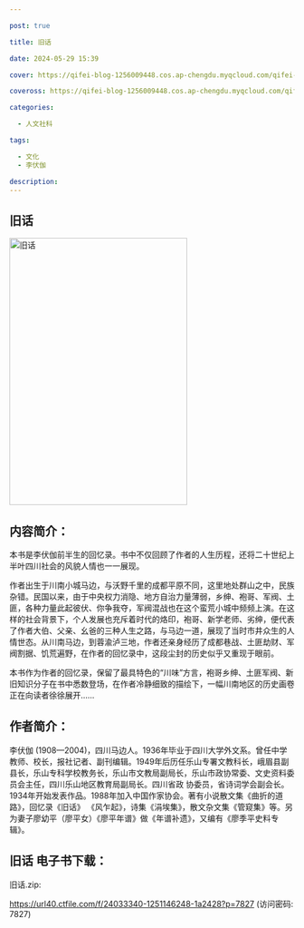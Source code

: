 ```yaml
---

post: true

title: 旧话

date: 2024-05-29 15:39

cover: https://qifei-blog-1256009448.cos.ap-chengdu.myqcloud.com/qifei-blog/6585494dc458853aef71cf52.jpg

coveross: https://qifei-blog-1256009448.cos.ap-chengdu.myqcloud.com/qifei-blog/6585494dc458853aef71cf52.jpg

categories:

  - 人文社科

tags:

  - 文化
  - 李伏伽

description:
---
```


## 旧话
<img alt="旧话 " class="aligncenter loading" data-was-processed="true" decoding="async" fetchpriority="high" height="471" src="https://qifei-blog-1256009448.cos.ap-chengdu.myqcloud.com/qifei-blog/6585494dc458853aef71cf52.jpg " style="cursor: zoom-in;" width="314"/>

## 内容简介：

本书是李伏伽前半生的回忆录。书中不仅回顾了作者的人生历程，还将二十世纪上半叶四川社会的风貌人情也一一展现。

作者出生于川南小城马边，与沃野千里的成都平原不同，这里地处群山之中，民族杂错。民国以来，由于中央权力消隐、地方自治力量薄弱，乡绅、袍哥、军阀、土匪，各种力量此起彼伏、你争我夺，军阀混战也在这个蛮荒小城中频频上演。在这样的社会背景下，个人发展也充斥着时代的烙印，袍哥、新学老师、劣绅，便代表了作者大伯、父亲、幺爸的三种人生之路，与马边一道，展现了当时市井众生的人情世态。从川南马边，到蓉渝泸三地，作者还亲身经历了成都巷战、土匪劫财、军阀割据、饥荒遍野，在作者的回忆录中，这段尘封的历史似乎又重现于眼前。

本书作为作者的回忆录，保留了最具特色的“川味”方言，袍哥乡绅、土匪军阀、新旧知识分子在书中悉数登场，在作者冷静细致的描绘下，一幅川南地区的历史画卷正在向读者徐徐展开……

## 作者简介：

李伏伽 (1908—2004)，四川马边人。1936年毕业于四川大学外文系。曾任中学教师、校长，报社记者、副刊编辑。1949年后历任乐山专署文教科长，峨眉县副县长，乐山专科学校教务长，乐山市文教局副局长，乐山市政协常委、文史资料委员会主任，四川乐山地区教育局副局长。四川省政 协委员，省诗词学会副会长。1934年开始发表作品。1988年加入中国作家协会。著有小说散文集《曲折的道路》，回忆录《旧话》 《风乍起》，诗集《涓埃集》，散文杂文集《管窥集》等。另为妻子廖幼平（廖平女）《廖平年谱》做《年谱补遗》，又编有《廖季平史料专辑》。

## 旧话 电子书下载：

旧话.zip: 

https://url40.ctfile.com/f/24033340-1251146248-1a2428?p=7827 (访问密码: 7827)
